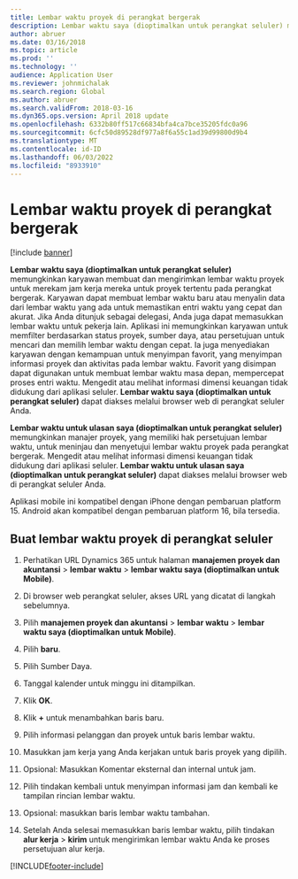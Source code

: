 ```yaml
---
title: Lembar waktu proyek di perangkat bergerak
description: Lembar waktu saya (dioptimalkan untuk perangkat seluler) memungkinkan karyawan membuat dan mengirimkan lembar waktu proyek untuk merekam jam kerja mereka untuk proyek tertentu pada perangkat bergerak.
author: abruer
ms.date: 03/16/2018
ms.topic: article
ms.prod: ''
ms.technology: ''
audience: Application User
ms.reviewer: johnmichalak
ms.search.region: Global
ms.author: abruer
ms.search.validFrom: 2018-03-16
ms.dyn365.ops.version: April 2018 update
ms.openlocfilehash: 6332b80ff517c66834bfa4ca7bce35205fdc0a96
ms.sourcegitcommit: 6cfc50d89528df977a8f6a55c1ad39d99800d9b4
ms.translationtype: MT
ms.contentlocale: id-ID
ms.lasthandoff: 06/03/2022
ms.locfileid: "8933910"
---
```

# <a name="project-timesheets-on-a-mobile-device"></a>Lembar waktu proyek di perangkat bergerak

[!include [banner](../includes/banner.md)]

**Lembar waktu saya (dioptimalkan untuk perangkat seluler)** memungkinkan karyawan membuat dan mengirimkan lembar waktu proyek untuk merekam jam kerja mereka untuk proyek tertentu pada perangkat bergerak. Karyawan dapat membuat lembar waktu baru atau menyalin data dari lembar waktu yang ada untuk memastikan entri waktu yang cepat dan akurat. Jika Anda ditunjuk sebagai delegasi, Anda juga dapat memasukkan lembar waktu untuk pekerja lain. Aplikasi ini memungkinkan karyawan untuk memfilter berdasarkan status proyek, sumber daya, atau persetujuan untuk mencari dan memilih lembar waktu dengan cepat. Ia juga menyediakan karyawan dengan kemampuan untuk menyimpan favorit, yang menyimpan informasi proyek dan aktivitas pada lembar waktu. Favorit yang disimpan dapat digunakan untuk membuat lembar waktu masa depan, mempercepat proses entri waktu. Mengedit atau melihat informasi dimensi keuangan tidak didukung dari aplikasi seluler. **Lembar waktu saya (dioptimalkan untuk perangkat seluler)** dapat diakses melalui browser web di perangkat seluler Anda.

**Lembar waktu untuk ulasan saya (dioptimalkan untuk perangkat seluler)** memungkinkan manajer proyek, yang memiliki hak persetujuan lembar waktu, untuk meninjau dan menyetujui lembar waktu proyek pada perangkat bergerak. Mengedit atau melihat informasi dimensi keuangan tidak didukung dari aplikasi seluler. **Lembar waktu untuk ulasan saya (dioptimalkan untuk perangkat seluler)** dapat diakses melalui browser web di perangkat seluler Anda.

Aplikasi mobile ini kompatibel dengan iPhone dengan pembaruan platform 15.
Android akan kompatibel dengan pembaruan platform 16, bila tersedia.

## <a name="create-a-project-timesheet-on-your-mobile-device"></a>Buat lembar waktu proyek di perangkat seluler

1.  Perhatikan URL Dynamics 365 untuk halaman **manajemen proyek dan akuntansi** \> **lembar waktu** \> **lembar waktu saya (dioptimalkan untuk Mobile)**.

2.  Di browser web perangkat seluler, akses URL yang dicatat di langkah sebelumnya.
 
3.  Pilih **manajemen proyek dan akuntansi** \> **lembar waktu** \> **lembar waktu saya (dioptimalkan untuk Mobile)**.

4.  Pilih **baru**.

5.  Pilih Sumber Daya.

6.  Tanggal kalender untuk minggu ini ditampilkan.

7.  Klik **OK**.

8.  Klik **+** untuk menambahkan baris baru.

9.  Pilih informasi pelanggan dan proyek untuk baris lembar waktu.

10. Masukkan jam kerja yang Anda kerjakan untuk baris proyek yang dipilih.

11. Opsional: Masukkan Komentar eksternal dan internal untuk jam.

12. Pilih tindakan kembali untuk menyimpan informasi jam dan kembali ke tampilan rincian lembar waktu.

13. Opsional: masukkan baris lembar waktu tambahan.

14. Setelah Anda selesai memasukkan baris lembar waktu, pilih tindakan **alur kerja** \> **kirim** untuk mengirimkan lembar waktu Anda ke proses persetujuan alur kerja.


[!INCLUDE[footer-include](../includes/footer-banner.md)]